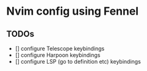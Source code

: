 # Nvim config using Fennel

## TODOs

- [] configure Telescope keybindings
- [] configure Harpoon keybindings
- [] configure LSP (go to definition etc) keybindings
